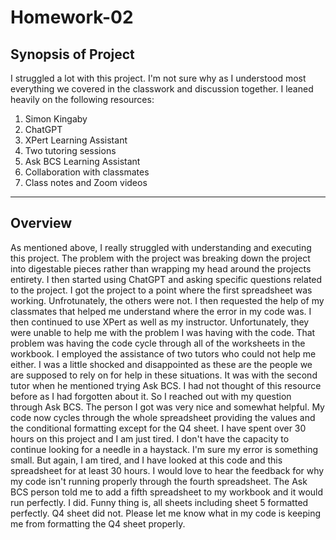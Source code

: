 # Homework-02

## Synopsis of Project

I struggled a lot with this project. I'm not sure why as I understood most everything we covered in the classwork and discussion together. I leaned heavily on the following resources:

1. Simon Kingaby
2. ChatGPT
3. XPert Learning Assistant
4. Two tutoring sessions
5. Ask BCS Learning Assistant
6. Collaboration with classmates
7. Class notes and Zoom videos

___________________________________________________________________________________________

## Overview

As mentioned above, I really struggled with understanding and executing this project. The problem with the project was breaking down the project into digestable pieces rather than wrapping my head around the projects entirety. I then started using ChatGPT and asking specific questions related to the project. I got the project to a point where the first spreadsheet was working. Unfrotunately, the others were not. I then requested the help of my classmates that helped me understand where the error in my code was. I then continued to use XPert as well as my instructor. Unfortunately, they were unable to help me with the problem I was having with the code. That problem was having the code cycle through all of the worksheets in the workbook. I employed the assistance of two tutors who could not help me either. I was a little shocked and disappointed as these are the people we are supposed to rely on for help in these situations. It was with the second tutor when he mentioned trying Ask BCS. I had not thought of this resource before as I had forgotten about it. So I reached out with my question through Ask BCS. The person I got was very nice and somewhat helpful. My code now cycles through the whole spreadsheet providing the values and the conditional formatting except for the Q4 sheet. I have spent over 30 hours on this project and I am just tired. I don't have the capacity to continue looking for a needle in a haystack. I'm sure my error is something small. But again, I am tired, and I have looked at this code and this spreadsheet for at least 30 hours. I would love to hear the feedback for why my code isn't running properly through the fourth spreadsheet. The Ask BCS person told me to add a fifth spreadsheet to my workbook and it would run perfectly. I did. Funny thing is, all sheets including sheet 5 formatted perfectly. Q4 sheet did not. Please let me know what in my code is keeping me from formatting the Q4 sheet properly. 



